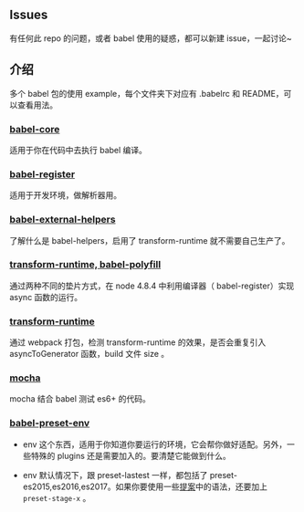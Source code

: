 ## Issues

有任何此 repo 的问题，或者 babel 使用的疑惑，都可以新建 issue，一起讨论~

## 介绍
多个 babel 包的使用 example，每个文件夹下对应有 .babelrc 和 README，可以查看用法。

### [babel-core](https://github.com/sunyongjian/babel-usage/tree/master/babel-core)
适用于你在代码中去执行 babel 编译。

### [babel-register](https://github.com/sunyongjian/babel-usage/tree/master/register)
适用于开发环境，做解析器用。

### [babel-external-helpers](https://github.com/sunyongjian/babel-usage/tree/master/helpers)
了解什么是 babel-helpers，启用了 transform-runtime 就不需要自己生产了。

### [transform-runtime, babel-polyfill](https://github.com/sunyongjian/babel-usage/tree/master/async-demo)

通过两种不同的垫片方式，在 node 4.8.4 中利用编译器（ babel-register）实现 async 函数的运行。

### [transform-runtime](https://github.com/sunyongjian/babel-usage/tree/master/runtime)

通过 webpack 打包，检测 transform-runtime 的效果，是否会重复引入 asyncToGenerator 函数，build 文件 size 。

### [mocha](https://github.com/sunyongjian/babel-usage/tree/master/mocha)

mocha 结合 babel 测试 es6+ 的代码。

### [babel-preset-env](https://github.com/sunyongjian/babel-usage/tree/master/env)

- env 这个东西，适用于你知道你要运行的环境，它会帮你做好适配。另外，一些特殊的 plugins 还是需要加入的。要清楚它能做到什么。

- env 默认情况下，跟 preset-lastest 一样，都包括了 preset-es2015,es2016,es2017。如果你要使用一些[提案](http://exploringjs.com/es2016-es2017/ch_tc39-process.html)中的语法，还要加上 `preset-stage-x` 。





